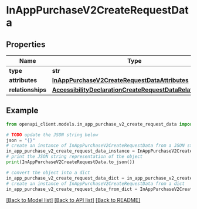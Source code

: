# InAppPurchaseV2CreateRequestData


## Properties

Name | Type | Description | Notes
------------ | ------------- | ------------- | -------------
**type** | **str** |  | 
**attributes** | [**InAppPurchaseV2CreateRequestDataAttributes**](InAppPurchaseV2CreateRequestDataAttributes.md) |  | 
**relationships** | [**AccessibilityDeclarationCreateRequestDataRelationships**](AccessibilityDeclarationCreateRequestDataRelationships.md) |  | 

## Example

```python
from openapi_client.models.in_app_purchase_v2_create_request_data import InAppPurchaseV2CreateRequestData

# TODO update the JSON string below
json = "{}"
# create an instance of InAppPurchaseV2CreateRequestData from a JSON string
in_app_purchase_v2_create_request_data_instance = InAppPurchaseV2CreateRequestData.from_json(json)
# print the JSON string representation of the object
print(InAppPurchaseV2CreateRequestData.to_json())

# convert the object into a dict
in_app_purchase_v2_create_request_data_dict = in_app_purchase_v2_create_request_data_instance.to_dict()
# create an instance of InAppPurchaseV2CreateRequestData from a dict
in_app_purchase_v2_create_request_data_from_dict = InAppPurchaseV2CreateRequestData.from_dict(in_app_purchase_v2_create_request_data_dict)
```
[[Back to Model list]](../README.md#documentation-for-models) [[Back to API list]](../README.md#documentation-for-api-endpoints) [[Back to README]](../README.md)


